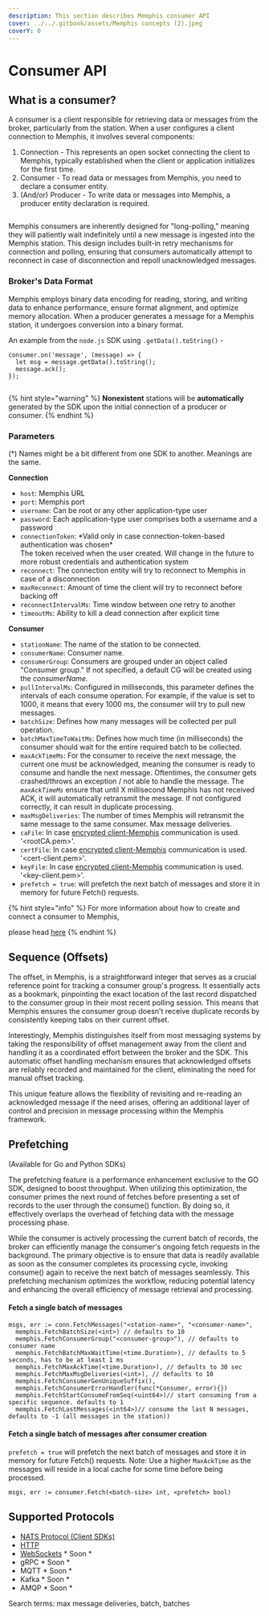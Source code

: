 ```yaml
---
description: This section describes Memphis consumer API
cover: ../../.gitbook/assets/Memphis concepts (2).jpeg
coverY: 0
---
```


# Consumer API

## What is a consumer?

A consumer is a client responsible for retrieving data or messages from the broker, particularly from the station. When a user configures a client connection to Memphis, it involves several components:

1. Connection - This represents an open socket connecting the client to Memphis, typically established when the client or application initializes for the first time.
2. Consumer - To read data or messages from Memphis, you need to declare a consumer entity.
3. (And/or) Producer - To write data or messages into Memphis, a producer entity declaration is required.

<figure><img src="../../.gitbook/assets/Producer.jpeg" alt=""><figcaption></figcaption></figure>

Memphis consumers are inherently designed for "long-polling," meaning they will patiently wait indefinitely until a new message is ingested into the Memphis station. This design includes built-in retry mechanisms for connection and polling, ensuring that consumers automatically attempt to reconnect in case of disconnection and repoll unacknowledged messages.

### Broker's Data Format

Memphis employs binary data encoding for reading, storing, and writing data to enhance performance, ensure format alignment, and optimize memory allocation. When a producer generates a message for a Memphis station, it undergoes conversion into a binary format.

An example from the `node.js` SDK using `.getData().toString()` -

```
consumer.on('message', (message) => {
  let msg = message.getData().toString();
  message.ack();
});
```

<figure><img src="../../.gitbook/assets/consume 1.jpeg" alt=""><figcaption></figcaption></figure>

{% hint style="warning" %}
**Nonexistent** stations will be **automatically** generated by the SDK upon the initial connection of a producer or consumer.
{% endhint %}

### Parameters

(\*) Names might be a bit different from one SDK to another. Meanings are the same.

**Connection**

* `host`: Memphis URL
* `port`: Memphis port
* `username`: Can be root or any other application-type user
* `password`: Each application-type user comprises both a username and a password
* `connectionToken`: \*Valid only in case connection-token-based authentication was chosen\*\
  The token received when the user created. Will change in the future to more robust credentials and authentication system
* `reconnect`: The connection entity will try to reconnect to Memphis in case of a disconnection
* `maxReconnect`: Amount of time the client will try to reconnect before backing off
* `reconnectIntervalMs`: Time window between one retry to another
* `timeoutMs`: Ability to kill a dead connection after explicit time

**Consumer**

* `stationName`: The name of the station to be connected.
* `consumerName`: Consumer name.
* `consumerGroup`: Consumers are grouped under an object called "Consumer group." If not specified, a default CG will be created using the _consumerName._
* `pullIntervalMs`: Configured in milliseconds, this parameter defines the intervals of each consume operation. For example, if the value is set to 1000, it means that every 1000 ms, the consumer will try to pull new messages.
* `batchSize`: Defines how many messages will be collected per pull operation.
* `batchMaxTimeToWaitMs`: Defines how much time (in milliseconds) the consumer should wait for the entire required batch to be collected.
* `maxAckTimeMs`: For the consumer to receive the next message, the current one must be acknowledged, meaning the consumer is ready to consume and handle the next message. Oftentimes, the consumer gets crashed/throws an exception / not able to handle the message. The _`maxAckTimeMs`_ ensure that until X millisecond Memphis has not received ACK, it will automatically retransmit the message. If not configured correctly, it can result in duplicate processing.
* `maxMsgDeliveries`: The number of times Memphis will retransmit the same message to the same consumer. Max message deliveries.
* `caFile`: In case [encrypted client-Memphis](../../open-source-installation/kubernetes/) communication is used. '\<rootCA.pem>'.
* `certFile`: In case [encrypted client-Memphis](../../open-source-installation/kubernetes/) communication is used. '\<cert-client.pem>'.
* `keyFile`: In case [encrypted client-Memphis](../../open-source-installation/kubernetes/) communication is used. '\<key-client.pem>'.
* `prefetch = true`: will prefetch the next batch of messages and store it in memory for future Fetch() requests.

{% hint style="info" %}
For more information about how to create and connect a consumer to Memphis,&#x20;

please head [here](broken-reference)
{% endhint %}

## Sequence (Offsets)

The offset, in Memphis, is a straightforward integer that serves as a crucial reference point for tracking a consumer group's progress. It essentially acts as a bookmark, pinpointing the exact location of the last record dispatched to the consumer group in their most recent polling session. This means that Memphis ensures the consumer group doesn't receive duplicate records by consistently keeping tabs on their current offset.

Interestingly, Memphis distinguishes itself from most messaging systems by taking the responsibility of offset management away from the client and handling it as a coordinated effort between the broker and the SDK. This automatic offset handling mechanism ensures that acknowledged offsets are reliably recorded and maintained for the client, eliminating the need for manual offset tracking.

This unique feature allows the flexibility of revisiting and re-reading an acknowledged message if the need arises, offering an additional layer of control and precision in message processing within the Memphis framework.

## Prefetching

(Available for Go and Python SDKs)

The prefetching feature is a performance enhancement exclusive to the GO SDK, designed to boost throughput. When utilizing this optimization, the consumer primes the next round of fetches before presenting a set of records to the user through the consume() function. By doing so, it effectively overlaps the overhead of fetching data with the message processing phase.

While the consumer is actively processing the current batch of records, the broker can efficiently manage the consumer's ongoing fetch requests in the background. The primary objective is to ensure that data is readily available as soon as the consumer completes its processing cycle, invoking consume() again to receive the next batch of messages seamlessly. This prefetching mechanism optimizes the workflow, reducing potential latency and enhancing the overall efficiency of message retrieval and processing.

#### Fetch a single batch of messages

```
msgs, err := conn.FetchMessages("<station-name>", "<consumer-name>",
  memphis.FetchBatchSize(<int>) // defaults to 10
  memphis.FetchConsumerGroup("<consumer-group>"), // defaults to consumer name
  memphis.FetchBatchMaxWaitTime(<time.Duration>), // defaults to 5 seconds, has to be at least 1 ms
  memphis.FetchMaxAckTime(<time.Duration>), // defaults to 30 sec
  memphis.FetchMaxMsgDeliveries(<int>), // defaults to 10
  memphis.FetchConsumerGenUniqueSuffix(),
  memphis.FetchConsumerErrorHandler(func(*Consumer, error){})
  memphis.FetchStartConsumeFromSeq(<uint64>)// start consuming from a specific sequence. defaults to 1
  memphis.FetchLastMessages(<int64>)// consume the last N messages, defaults to -1 (all messages in the station))
```

#### Fetch a single batch of messages after consumer creation

`prefetch = true` will prefetch the next batch of messages and store it in memory for future Fetch() requests. Note: Use a higher `MaxAckTime` as the messages will reside in a local cache for some time before being processed.

```
msgs, err := consumer.Fetch(<batch-size> int, <prefetch> bool)
```

## Supported Protocols

* [NATS Protocol (Client SDKs)](broken-reference)
* [HTTP](https://github.com/memphisdev/memphis-http-proxy)
* [WebSockets](https://github.com/orgs/memphisdev/projects/2/views/1?pane=issue\&itemId=14008452) \* Soon \*
* gRPC \* Soon \*
* MQTT \* Soon \*
* Kafka \* Soon \*
* AMQP \* Soon \*

Search terms: max message deliveries, batch, batches
